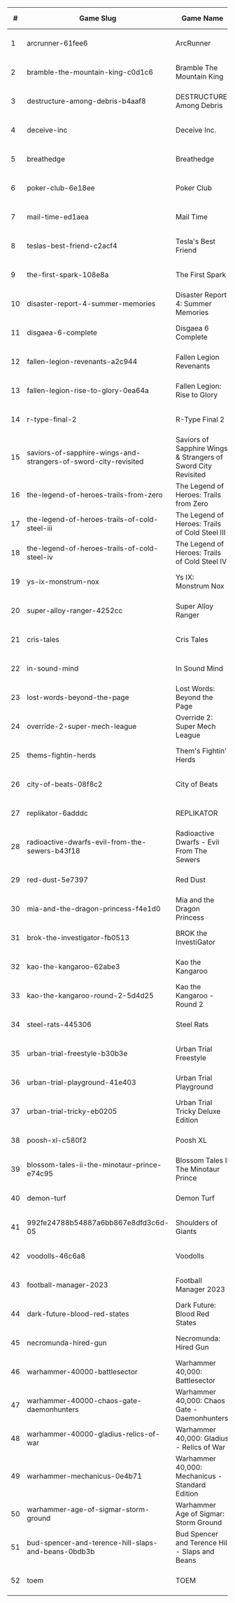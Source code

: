 |#|Game Slug|Game Name|Base Price|Discount (%)|Starts|Ends|
|---|---|---|---|---|---|---|
|1|arcrunner-61fee6|ArcRunner|17,99€|10|2023-04-27 11h|2023-05-04 11h|
|2|bramble-the-mountain-king-c0d1c6|Bramble The Mountain King|31,39€|10|2023-04-27 13h|2023-05-10 13h|
|3|destructure-among-debris-b4aaf8|DESTRUCTURE: Among Debris|7,19€|20|2023-04-27 13h|2023-05-11 13h|
|4|deceive-inc|Deceive Inc.|19,99€|20|2023-04-27 13h|2023-05-01 13h|
|5|breathedge|Breathedge|24,99€|100|2023-04-27 15h|2023-05-04 15h|
|6|poker-club-6e18ee|Poker Club|19,99€|100|2023-04-27 15h|2023-05-04 15h|
|7|mail-time-ed1aea|Mail Time|19,99€|20|2023-04-27 16h|2023-05-04 16h|
|8|teslas-best-friend-c2acf4|Tesla's Best Friend|4,49€|20|2023-04-27 16h|2023-05-11 16h|
|9|the-first-spark-108e8a|The First Spark|3,59€|30|2023-04-27 16h|2023-05-11 16h|
|10|disaster-report-4-summer-memories|Disaster Report 4: Summer Memories|59,99€|60|2023-04-27 23h|2023-05-11 23h|
|11|disgaea-6-complete|Disgaea 6 Complete|59,99€|20|2023-04-27 23h|2023-05-11 23h|
|12|fallen-legion-revenants-a2c944|Fallen Legion Revenants|39,99€|20|2023-04-27 23h|2023-05-11 23h|
|13|fallen-legion-rise-to-glory-0ea64a|Fallen Legion: Rise to Glory|29,99€|20|2023-04-27 23h|2023-05-11 23h|
|14|r-type-final-2|R-Type Final 2|39,99€|40|2023-04-27 23h|2023-05-11 23h|
|15|saviors-of-sapphire-wings-and-strangers-of-sword-city-revisited|Saviors of Sapphire Wings & Strangers of Sword City Revisited|49,99€|50|2023-04-27 23h|2023-05-11 23h|
|16|the-legend-of-heroes-trails-from-zero|The Legend of Heroes: Trails from Zero|39,99€|20|2023-04-27 23h|2023-05-11 23h|
|17|the-legend-of-heroes-trails-of-cold-steel-iii|The Legend of Heroes: Trails of Cold Steel III|59,99€|60|2023-04-27 23h|2023-05-11 23h|
|18|the-legend-of-heroes-trails-of-cold-steel-iv|The Legend of Heroes: Trails of Cold Steel IV|59,99€|40|2023-04-27 23h|2023-05-11 23h|
|19|ys-ix-monstrum-nox|Ys IX: Monstrum Nox|59,99€|30|2023-04-27 23h|2023-05-11 23h|
|20|super-alloy-ranger-4252cc|Super Alloy Ranger|8,99€|10|2023-04-28 13h|2023-05-04 13h|
|21|cris-tales|Cris Tales|39,99€|80|2023-04-28 14h|2023-05-12 14h|
|22|in-sound-mind|In Sound Mind|34,99€|85|2023-04-28 14h|2023-05-12 14h|
|23|lost-words-beyond-the-page|Lost Words: Beyond the Page|14,99€|85|2023-04-28 14h|2023-05-12 14h|
|24|override-2-super-mech-league|Override 2: Super Mech League|29,99€|80|2023-04-28 14h|2023-05-12 14h|
|25|thems-fightin-herds|Them's Fightin' Herds|19,99€|50|2023-04-28 14h|2023-05-12 14h|
|26|city-of-beats-08f8c2|City of Beats|19,99€|20|2023-05-01 13h|2023-05-08 13h|
|27|replikator-6adddc|REPLIKATOR|9,99€|40|2023-05-01 13h|2023-05-08 13h|
|28|radioactive-dwarfs-evil-from-the-sewers-b43f18|Radioactive Dwarfs - Evil From The Sewers|3,99€|55|2023-05-01 13h|2023-05-08 13h|
|29|red-dust-5e7397|Red Dust|4,49€|55|2023-05-01 13h|2024-04-08 13h|
|30|mia-and-the-dragon-princess-f4e1d0|Mia and the Dragon Princess|11,69€|10|2023-05-04 11h|2023-05-10 11h|
|31|brok-the-investigator-fb0513|BROK the InvestiGator|17,99€|25|2023-05-04 14h|2023-05-11 14h|
|32|kao-the-kangaroo-62abe3|Kao the Kangaroo|29,99€|100|2023-05-04 15h|2023-05-11 15h|
|33|kao-the-kangaroo-round-2-5d4d25|Kao the Kangaroo - Round 2|1,99€|50|2023-05-04 15h|2023-05-11 15h|
|34|steel-rats-445306|Steel Rats|9,99€|90|2023-05-04 15h|2023-05-11 15h|
|35|urban-trial-freestyle-b30b3e|Urban Trial Freestyle|6,99€|90|2023-05-04 15h|2023-05-11 15h|
|36|urban-trial-playground-41e403|Urban Trial Playground|6,99€|85|2023-05-04 15h|2023-05-11 15h|
|37|urban-trial-tricky-eb0205|Urban Trial Tricky Deluxe Edition|19,99€|70|2023-05-04 15h|2023-05-11 15h|
|38|poosh-xl-c580f2|Poosh XL|4,49€|40|2023-05-08 11h|2023-05-22 11h|
|39|blossom-tales-ii-the-minotaur-prince-e74c95|Blossom Tales II The Minotaur Prince|12,49€|30|2023-05-08 14h|2023-05-15 14h|
|40|demon-turf|Demon Turf|21,99€|50|2023-05-08 14h|2023-05-15 14h|
|41|992fe24788b54887a6bb867e8dfd3c6d-05|Shoulders of Giants|15,99€|35|2023-05-09 13h|2023-05-16 13h|
|42|voodolls-46c6a8|Voodolls|17,99€|20|2023-05-11 15h|2023-05-25 15h|
|43|football-manager-2023|Football Manager 2023|59,99€|40|2023-05-15 16h|2023-05-22 16h|
|44|dark-future-blood-red-states|Dark Future: Blood Red States|19,99€|90|2023-05-25 15h|2023-06-01 15h|
|45|necromunda-hired-gun|Necromunda: Hired Gun|39,99€|60|2023-05-25 15h|2023-06-01 15h|
|46|warhammer-40000-battlesector|Warhammer 40,000: Battlesector|31,99€|45|2023-05-25 15h|2023-06-01 15h|
|47|warhammer-40000-chaos-gate-daemonhunters|Warhammer 40,000: Chaos Gate - Daemonhunters|44,99€|50|2023-05-25 15h|2023-06-01 15h|
|48|warhammer-40000-gladius-relics-of-war|Warhammer 40,000: Gladius - Relics of War|31,99€|90|2023-05-25 15h|2023-06-01 15h|
|49|warhammer-mechanicus-0e4b71|Warhammer 40,000: Mechanicus - Standard Edition|29,99€|84|2023-05-25 15h|2023-06-01 15h|
|50|warhammer-age-of-sigmar-storm-ground|Warhammer Age of Sigmar: Storm Ground|19,99€|50|2023-05-25 15h|2023-06-01 15h|
|51|bud-spencer-and-terence-hill-slaps-and-beans-0bdb3b|Bud Spencer and Terence Hill - Slaps and Beans|19,98€|85|2023-06-16 04h|2023-08-02 04h|
|52|toem|TOEM|15,99€|70|2023-09-11 16h|2023-09-24 16h|
